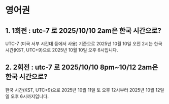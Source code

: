 # 영어권

## 1. 1회전 : utc-7 로 2025/10/10 2am은 한국 시간으로?

UTC-7 (미국 서부 시간대 등에서 사용) 기준으로 2025년 10월 10일 오전 2시는 
한국 시간(KST, UTC+9)으로 2025년 10월 10일 오후 6시입니다.

## 2. 2회전 : utc-7 로 2025/10/10 8pm~10/12 2am은 한국 시간으로?

한국 시간(KST, UTC+9)으로 
2025년 10월 11일 토 오후 12시부터 
2025년 10월 12일 일 오후 6시까지입니다.

